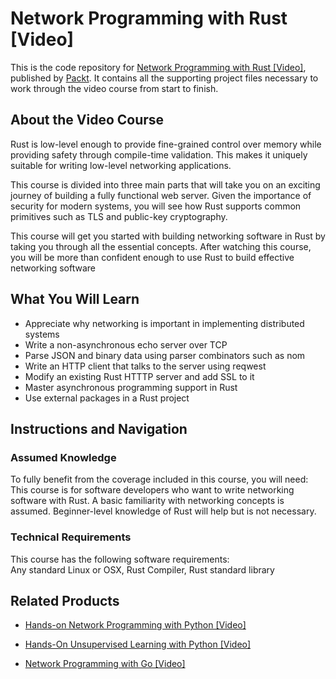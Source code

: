 # Network Programming with Rust [Video]
This is the code repository for [Network Programming with Rust [Video]](https://www.packtpub.com/application-development/network-programming-rust-video?utm_source=github&utm_medium=repository&utm_campaign=9781789348071), published by [Packt](https://www.packtpub.com/?utm_source=github). It contains all the supporting project files necessary to work through the video course from start to finish.
## About the Video Course
Rust is low-level enough to provide fine-grained control over memory while providing safety through compile-time validation. This makes it uniquely suitable for writing low-level networking applications.

This course is divided into three main parts that will take you on an exciting journey of building a fully functional web server. Given the importance of security for modern systems, you will see how Rust supports common primitives such as TLS and public-key cryptography.

This course will get you started with building networking software in Rust by taking you through all the essential concepts. After watching this course, you will be more than confident enough to use Rust to build effective networking software



<H2>What You Will Learn</H2>
<DIV class=book-info-will-learn-text>
<UL>
<LI>Appreciate why networking is important in implementing distributed systems 
<LI>Write a non-asynchronous echo server over TCP 
<LI>Parse JSON and binary data using parser combinators such as nom 
<LI>Write an HTTP client that talks to the server using reqwest 
<LI>Modify an existing Rust HTTTP server and add SSL to it 
<LI>Master asynchronous programming support in Rust 
<LI>Use external packages in a Rust project </LI></UL></DIV>

## Instructions and Navigation
### Assumed Knowledge
To fully benefit from the coverage included in this course, you will need:<br/>
This course is for software developers who want to write networking software with Rust. A basic familiarity with networking concepts is assumed. Beginner-level knowledge of Rust will help but is not necessary.
### Technical Requirements
This course has the following software requirements:<br/>
Any standard Linux or OSX, Rust Compiler, Rust standard library 

## Related Products
* [Hands-on Network Programming with Python [Video]](https://www.packtpub.com/networking-and-servers/hands-network-programming-python-video-0?utm_source=github&utm_medium=repository&utm_campaign=9781788994583)

* [Hands-On Unsupervised Learning with Python [Video]](https://www.packtpub.com/application-development/hands-unsupervised-learning-python-video?utm_source=github&utm_medium=repository&utm_campaign=9781788992855)

* [Network Programming with Go [Video]](https://www.packtpub.com/networking-and-servers/network-programming-go-video?utm_source=github&utm_medium=repository&utm_campaign=9781788476560)

